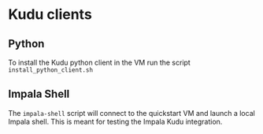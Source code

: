 # Kudu clients

## Python

To install the Kudu python client in the VM run the script `install_python_client.sh`


## Impala Shell

The `impala-shell` script will connect to the quickstart VM and launch a local
Impala shell. This is meant for testing the Impala Kudu integration.
